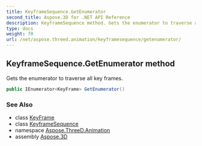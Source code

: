 ```yaml
---
title: KeyframeSequence.GetEnumerator
second_title: Aspose.3D for .NET API Reference
description: KeyframeSequence method. Gets the enumerator to traverse all key frames
type: docs
weight: 70
url: /net/aspose.threed.animation/keyframesequence/getenumerator/
---
```

## KeyframeSequence.GetEnumerator method

Gets the enumerator to traverse all key frames.

```csharp
public IEnumerator<KeyFrame> GetEnumerator()
```

### See Also

* class [KeyFrame](../../keyframe/)
* class [KeyframeSequence](../)
* namespace [Aspose.ThreeD.Animation](../../../aspose.threed.animation/)
* assembly [Aspose.3D](../../../)


